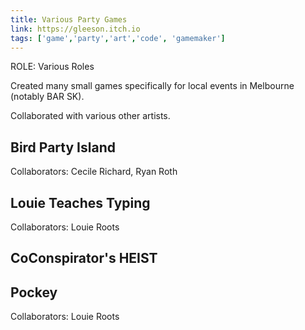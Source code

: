 ```yaml
---
title: Various Party Games
link: https://gleeson.itch.io
tags: ['game','party','art','code', 'gamemaker']
---
```


ROLE: Various Roles

Created many small games specifically for local events in Melbourne (notably BAR SK).

Collaborated with various other artists.

## Bird Party Island

Collaborators: Cecile Richard, Ryan Roth

## Louie Teaches Typing

Collaborators: Louie Roots

## CoConspirator's HEIST

## Pockey

Collaborators: Louie Roots